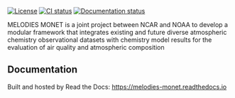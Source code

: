 [![License](https://img.shields.io/github/license/NOAA-CSL/MELODIES-MONET.svg)](https://github.com/NOAA-CSL/MELODIES-MONET/blob/main/LICENSE)
[![CI status](https://github.com/NOAA-CSL/MELODIES-MONET/actions/workflows/ci.yml/badge.svg)](https://github.com/NOAA-CSL/MELODIES-MONET/actions/workflows/ci.yml)
[![Documentation status](https://readthedocs.org/projects/melodies-monet/badge/?version=develop)](https://melodies-monet.readthedocs.io)

MELODIES MONET is a joint project between NCAR and NOAA to develop a
modular framework that integrates existing and future diverse atmospheric
chemistry observational datasets with chemistry model results for the
evaluation of air quality and atmospheric composition

## Documentation

Built and hosted by Read the Docs: <https://melodies-monet.readthedocs.io>
